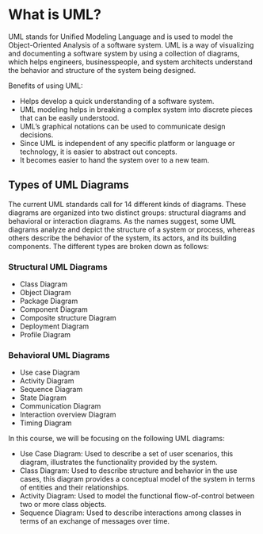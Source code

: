 # What is UML?

UML stands for Unified Modeling Language and is used to model the Object-Oriented Analysis of a software system. UML is a way of visualizing and documenting a software system by using a collection of diagrams, which helps engineers, businesspeople, and system architects understand the behavior and structure of the system being designed.

Benefits of using UML:

- Helps develop a quick understanding of a software system.
- UML modeling helps in breaking a complex system into discrete pieces that can be easily understood.
- UML’s graphical notations can be used to communicate design decisions.
- Since UML is independent of any specific platform or language or technology, it is easier to abstract out concepts.
- It becomes easier to hand the system over to a new team.

## Types of UML Diagrams

The current UML standards call for 14 different kinds of diagrams. These diagrams are organized into two distinct groups: structural diagrams and behavioral or interaction diagrams. As the names suggest, some UML diagrams analyze and depict the structure of a system or process, whereas others describe the behavior of the system, its actors, and its building components. The different types are broken down as follows:

### Structural UML Diagrams

- Class Diagram
- Object Diagram
- Package Diagram
- Component Diagram
- Composite structure Diagram
- Deployment Diagram
- Profile Diagram

### Behavioral UML Diagrams

- Use case Diagram
- Activity Diagram
- Sequence Diagram
- State Diagram
- Communication Diagram
- Interaction overview Diagram
- Timing Diagram

In this course, we will be focusing on the following UML diagrams:

- Use Case Diagram: Used to describe a set of user scenarios, this diagram, illustrates the functionality provided by the system.
- Class Diagram: Used to describe structure and behavior in the use cases, this diagram provides a conceptual model of the system in terms of entities and their relationships.
- Activity Diagram: Used to model the functional flow-of-control between two or more class objects.
- Sequence Diagram: Used to describe interactions among classes in terms of an exchange of messages over time.
